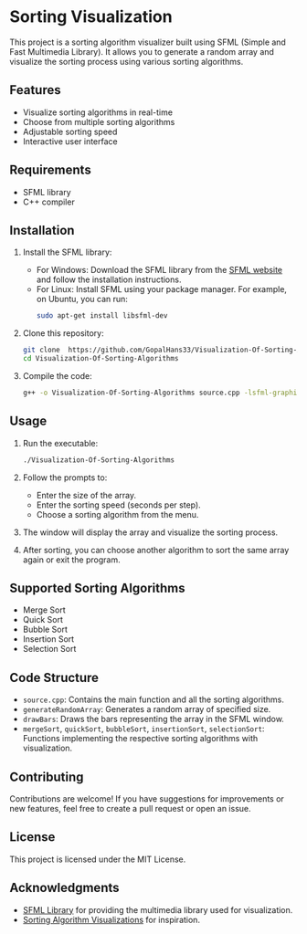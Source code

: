 # Sorting Visualization

This project is a sorting algorithm visualizer built using SFML (Simple and Fast Multimedia Library). It allows you to generate a random array and visualize the sorting process using various sorting algorithms.

## Features

- Visualize sorting algorithms in real-time
- Choose from multiple sorting algorithms
- Adjustable sorting speed
- Interactive user interface

## Requirements

- SFML library
- C++ compiler

## Installation

1. Install the SFML library:
    - For Windows: Download the SFML library from the [SFML website](https://www.sfml-dev.org/download.php) and follow the installation instructions.
    - For Linux: Install SFML using your package manager. For example, on Ubuntu, you can run:
      ```bash
      sudo apt-get install libsfml-dev
      ```

2. Clone this repository:
    ```bash
    git clone  https://github.com/GopalHans33/Visualization-Of-Sorting-Algorithms.git
    cd Visualization-Of-Sorting-Algorithms
    ```

3. Compile the code:
    ```bash
    g++ -o Visualization-Of-Sorting-Algorithms source.cpp -lsfml-graphics -lsfml-window -lsfml-system
    ```

## Usage

1. Run the executable:
    ```bash
    ./Visualization-Of-Sorting-Algorithms
    ```

2. Follow the prompts to:
    - Enter the size of the array.
    - Enter the sorting speed (seconds per step).
    - Choose a sorting algorithm from the menu.

3. The window will display the array and visualize the sorting process.

4. After sorting, you can choose another algorithm to sort the same array again or exit the program.

## Supported Sorting Algorithms

- Merge Sort
- Quick Sort
- Bubble Sort
- Insertion Sort
- Selection Sort

## Code Structure

- `source.cpp`: Contains the main function and all the sorting algorithms.
- `generateRandomArray`: Generates a random array of specified size.
- `drawBars`: Draws the bars representing the array in the SFML window.
- `mergeSort`, `quickSort`, `bubbleSort`, `insertionSort`, `selectionSort`: Functions implementing the respective sorting algorithms with visualization.

## Contributing

Contributions are welcome! If you have suggestions for improvements or new features, feel free to create a pull request or open an issue.

## License

This project is licensed under the MIT License.

## Acknowledgments

- [SFML Library](https://www.sfml-dev.org/) for providing the multimedia library used for visualization.
- [Sorting Algorithm Visualizations](https://visualgo.net/en/sorting) for inspiration.

